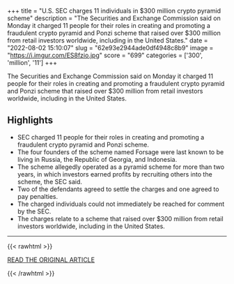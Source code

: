 +++
title = "U.S. SEC charges 11 individuals in $300 million crypto pyramid scheme"
description = "The Securities and Exchange Commission said on Monday it charged 11 people for their roles in creating and promoting a fraudulent crypto pyramid and Ponzi scheme that raised over $300 million from retail investors worldwide, including in the United States."
date = "2022-08-02 15:10:07"
slug = "62e93e2944ade0df4948c8b9"
image = "https://i.imgur.com/ES8fzio.jpg"
score = "699"
categories = ['300', 'million', '11']
+++

The Securities and Exchange Commission said on Monday it charged 11 people for their roles in creating and promoting a fraudulent crypto pyramid and Ponzi scheme that raised over $300 million from retail investors worldwide, including in the United States.

## Highlights

- SEC charged 11 people for their roles in creating and promoting a fraudulent crypto pyramid and Ponzi scheme.
- The four founders of the scheme named Forsage were last known to be living in Russia, the Republic of Georgia, and Indonesia.
- The scheme allegedly operated as a pyramid scheme for more than two years, in which investors earned profits by recruiting others into the scheme, the SEC said.
- Two of the defendants agreed to settle the charges and one agreed to pay penalties.
- The charged individuals could not immediately be reached for comment by the SEC.
- The charges relate to a scheme that raised over $300 million from retail investors worldwide, including in the United States.

---

{{< rawhtml >}}
  <p class="article-category">
    <a target="_blank" href="https://www.reuters.com/business/finance/us-sec-charges-11-individuals-300-million-crypto-pyramid-scheme-2022-08-01/">READ THE ORIGINAL ARTICLE</a>
  </p>
{{< /rawhtml >}}
